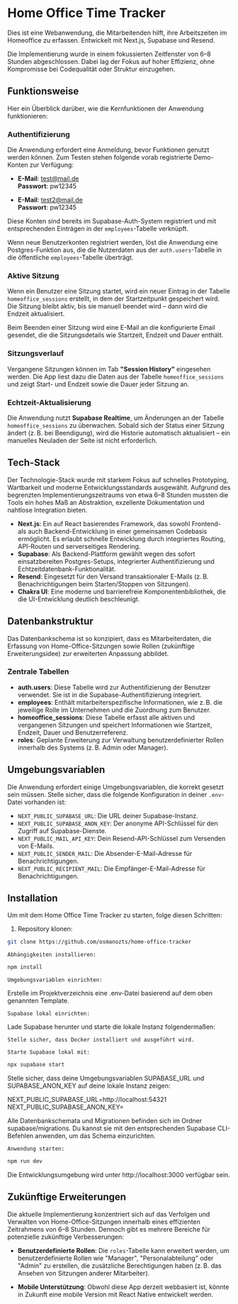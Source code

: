 # Home Office Time Tracker

Dies ist eine Webanwendung, die Mitarbeitenden hilft, ihre Arbeitszeiten im Homeoffice zu erfassen. Entwickelt mit Next.js, Supabase und Resend.

Die Implementierung wurde in einem fokussierten Zeitfenster von 6–8 Stunden abgeschlossen. Dabei lag der Fokus auf hoher Effizienz, ohne Kompromisse bei Codequalität oder Struktur einzugehen.

## Funktionsweise

Hier ein Überblick darüber, wie die Kernfunktionen der Anwendung funktionieren:

### Authentifizierung

Die Anwendung erfordert eine Anmeldung, bevor Funktionen genutzt werden können. Zum Testen stehen folgende vorab registrierte Demo-Konten zur Verfügung:

- **E-Mail**: test@mail.de  
  **Passwort**: pw12345

- **E-Mail**: test2@mail.de  
  **Passwort**: pw12345

Diese Konten sind bereits im Supabase-Auth-System registriert und mit entsprechenden Einträgen in der `employees`-Tabelle verknüpft.

Wenn neue Benutzerkonten registriert werden, löst die Anwendung eine Postgres-Funktion aus, die die Nutzerdaten aus der `auth.users`-Tabelle in die öffentliche `employees`-Tabelle überträgt.

### Aktive Sitzung

Wenn ein Benutzer eine Sitzung startet, wird ein neuer Eintrag in der Tabelle `homeoffice_sessions` erstellt, in dem der Startzeitpunkt gespeichert wird. Die Sitzung bleibt aktiv, bis sie manuell beendet wird – dann wird die Endzeit aktualisiert.

Beim Beenden einer Sitzung wird eine E-Mail an die konfigurierte Email gesendet, die die Sitzungsdetails wie Startzeit, Endzeit und Dauer enthält.

### Sitzungsverlauf

Vergangene Sitzungen können im Tab **"Session History"** eingesehen werden. Die App liest dazu die Daten aus der Tabelle `homeoffice_sessions` und zeigt Start- und Endzeit sowie die Dauer jeder Sitzung an.

### Echtzeit-Aktualisierung

Die Anwendung nutzt **Supabase Realtime**, um Änderungen an der Tabelle `homeoffice_sessions` zu überwachen. Sobald sich der Status einer Sitzung ändert (z. B. bei Beendigung), wird die Historie automatisch aktualisiert – ein manuelles Neuladen der Seite ist nicht erforderlich.

## Tech-Stack

Der Technologie-Stack wurde mit starkem Fokus auf schnelles Prototyping, Wartbarkeit und moderne Entwicklungsstandards ausgewählt. Aufgrund des begrenzten Implementierungszeitraums von etwa 6–8 Stunden mussten die Tools ein hohes Maß an Abstraktion, exzellente Dokumentation und nahtlose Integration bieten.

- **Next.js**: Ein auf React basierendes Framework, das sowohl Frontend- als auch Backend-Entwicklung in einer gemeinsamen Codebasis ermöglicht. Es erlaubt schnelle Entwicklung durch integriertes Routing, API-Routen und serverseitiges Rendering.
- **Supabase**: Als Backend-Plattform gewählt wegen des sofort einsatzbereiten Postgres-Setups, integrierter Authentifizierung und Echtzeitdatenbank-Funktionalität.
- **Resend**: Eingesetzt für den Versand transaktionaler E-Mails (z. B. Benachrichtigungen beim Starten/Stoppen von Sitzungen).
- **Chakra UI**: Eine moderne und barrierefreie Komponentenbibliothek, die die UI-Entwicklung deutlich beschleunigt.

## Datenbankstruktur

Das Datenbankschema ist so konzipiert, dass es Mitarbeiterdaten, die Erfassung von Home-Office-Sitzungen sowie Rollen (zukünftige Erweiterungsidee) zur erweiterten Anpassung abbildet.

### Zentrale Tabellen

- **auth.users**: Diese Tabelle wird zur Authentifizierung der Benutzer verwendet. Sie ist in die Supabase-Authentifizierung integriert.
- **employees**: Enthält mitarbeiterspezifische Informationen, wie z. B. die jeweilige Rolle im Unternehmen und die Zuordnung zum Benutzer.
- **homeoffice_sessions**: Diese Tabelle erfasst alle aktiven und vergangenen Sitzungen und speichert Informationen wie Startzeit, Endzeit, Dauer und Benutzerreferenz.
- **roles**: Geplante Erweiterung zur Verwaltung benutzerdefinierter Rollen innerhalb des Systems (z. B. Admin oder Manager).

## Umgebungsvariablen

Die Anwendung erfordert einige Umgebungsvariablen, die korrekt gesetzt sein müssen. Stelle sicher, dass die folgende Konfiguration in deiner `.env`-Datei vorhanden ist:

- `NEXT_PUBLIC_SUPABASE_URL`: Die URL deiner Supabase-Instanz.
- `NEXT_PUBLIC_SUPABASE_ANON_KEY`: Der anonyme API-Schlüssel für den Zugriff auf Supabase-Dienste.
- `NEXT_PUBLIC_MAIL_API_KEY`: Dein Resend-API-Schlüssel zum Versenden von E-Mails.
- `NEXT_PUBLIC_SENDER_MAIL`: Die Absender-E-Mail-Adresse für Benachrichtigungen.
- `NEXT_PUBLIC_RECIPIENT_MAIL`: Die Empfänger-E-Mail-Adresse für Benachrichtigungen.

## Installation

Um mit dem Home Office Time Tracker zu starten, folge diesen Schritten:

1. Repository klonen:

```bash
git clone https://github.com/osmanozts/home-office-tracker
```

    Abhängigkeiten installieren:

```bash
npm install
```

    Umgebungsvariablen einrichten:

Erstelle im Projektverzeichnis eine .env-Datei basierend auf dem oben genannten Template.

    Supabase lokal einrichten:

Lade Supabase herunter und starte die lokale Instanz folgendermaßen:

    Stelle sicher, dass Docker installiert und ausgeführt wird.

    Starte Supabase lokal mit:

```bash
npx supabase start
```

Stelle sicher, dass deine Umgebungsvariablen SUPABASE_URL und SUPABASE_ANON_KEY auf deine lokale Instanz zeigen:

NEXT_PUBLIC_SUPABASE_URL=http://localhost:54321
NEXT_PUBLIC_SUPABASE_ANON_KEY=<dein-anon-key>

Alle Datenbankschemata und Migrationen befinden sich im Ordner supabase/migrations. Du kannst sie mit den entsprechenden Supabase CLI-Befehlen anwenden, um das Schema einzurichten.

    Anwendung starten:

```bash
npm run dev
```

Die Entwicklungsumgebung wird unter http://localhost:3000 verfügbar sein.

## Zukünftige Erweiterungen

Die aktuelle Implementierung konzentriert sich auf das Verfolgen und Verwalten von Home-Office-Sitzungen innerhalb eines effizienten Zeitrahmens von 6–8 Stunden. Dennoch gibt es mehrere Bereiche für potenzielle zukünftige Verbesserungen:

- **Benutzerdefinierte Rollen**: Die `roles`-Tabelle kann erweitert werden, um benutzerdefinierte Rollen wie "Manager", "Personalabteilung" oder "Admin" zu erstellen, die zusätzliche Berechtigungen haben (z. B. das Ansehen von Sitzungen anderer Mitarbeiter).

- **Mobile Unterstützung**: Obwohl diese App derzeit webbasiert ist, könnte in Zukunft eine mobile Version mit React Native entwickelt werden.
